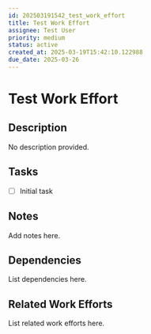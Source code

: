 ```yaml
---
id: 202503191542_test_work_effort
title: Test Work Effort
assignee: Test User
priority: medium
status: active
created_at: 2025-03-19T15:42:10.122988
due_date: 2025-03-26
---
```


# Test Work Effort

## Description
No description provided.

## Tasks
- [ ] Initial task

## Notes
Add notes here.

## Dependencies
List dependencies here.

## Related Work Efforts
List related work efforts here.